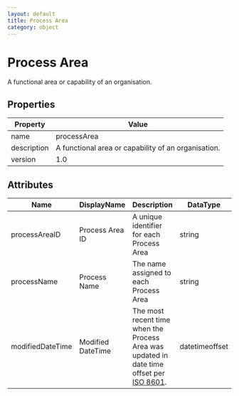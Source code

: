 ```yaml
---
layout: default
title: Process Area 
category: object
---
```


# Process Area

A functional area or capability of an organisation.

## Properties

| Property    | Value                                               |
| ----------- | --------------------------------------------------- |
| name        | processArea                                         |
| description | A functional area or capability of an organisation. |
| version     | 1.0                                                 |

## Attributes 

| Name        | DisplayName  | Description                               | DataType | Required? | isNullable |
| ----------- | ------------ | ----------------------------------------- | -------- | --------- | ---------- |
| processAreaID | Process Area ID | A unique identifier for each Process Area | string   | yes       | false      |
| processName | Process Name | The name assigned to each Process Area    | string   | yes       | false      |
| modifiedDateTime| Modified DateTime | The most recent time when the Process Area was updated in date time offset per [ISO 8601](https://www.wikipedia.org/wiki/ISO_8601).          | datetimeoffset | no      | true   |




